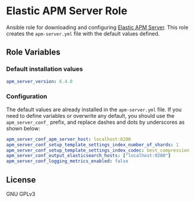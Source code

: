 # Elastic APM Server Role

Ansible role for downloading and configuring [Elastic APM Server](https://www.elastic.co/solutions/apm).
This role creates the `apm-server.yml` file with the default values defined.

## Role Variables
### Default installation values

```yaml
apm_server_version: 6.4.0
```

### Configuration

The default values are already installed in the `apm-server.yml` file.
If you need to define variables or overwrite any default, you should use the
`apm_server_conf_` prefix, and replace dashes and dots by underscores as shown below:

```yaml
apm_server_conf_apm_server_host: localhost:8200
apm_server_conf_setup_template_settings_index_number_of_shards: 1
apm_server_conf_setup_template_settings_index_codec: best_compression
apm_server_conf_output_elasticsearch_hosts: ["localhost:9200"]
apm_server_conf_logging_metrics_enabled: false
```

## License

GNU GPLv3

